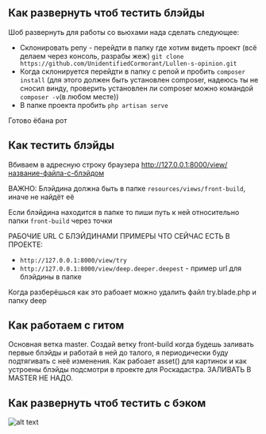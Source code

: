 ## Как развернуть чтоб тестить блэйды

Шоб развернуть для работы со вьюхами нада сделать следующее:

- Склонировать репу - перейдти в папку где хотим видеть проект (всё делаем через консоль, разрабы жеж) ```git clone https://github.com/UnidentifiedCormorant/Lullen-s-opinion.git```
- Когда склонируется перейдти в папку с репой и пробить ```composer install``` (для этого должен быть установлен composer, надеюсь ты не сносил винду, проверить установлен ли composer можно командой ```composer -v```(в любом месте))
- В папке проекта пробить ```php artisan serve```

Готово ёбана рот

## Как тестить блэйды
Вбиваем в адресную строку браузера http://127.0.0.1:8000/view/название-файла-с-блэйдом

ВАЖНО: Блэйдина должна быть в папке ```resources/views/front-build```, иначе не найдёт её

Если блэйдина находится в папке то пиши путь к ней относительно папки ```front-build``` через точки

РАБОЧИЕ URL С БЛЭЙДИНАМИ ПРИМЕРЫ ЧТО СЕЙЧАС ЕСТЬ В ПРОЕКТЕ:

- ```http://127.0.0.1:8000/view/try```
- ```http://127.0.0.1:8000/view/deep.deeper.deepest``` - пример url для блэйдины в папке

Когда разберёшься как это рабоает можно удалить файл try.blade.php и папку deep

## Как работаем с гитом

Основная ветка master. Создай ветку front-build когда будешь заливать первые блэйды и работай в ней до талого, я периодически буду подтягивать с неё изменения. Как рабоает asset() для картинок и как устроены блэйды подсмотри в проекте для Роскадастра. ЗАЛИВАТЬ В MASTER НЕ НАДО.

## Как развернуть чтоб тестить с бэком
![alt text](https://pbs.twimg.com/media/EaSt_AZUYAYiXA6.jpg)
